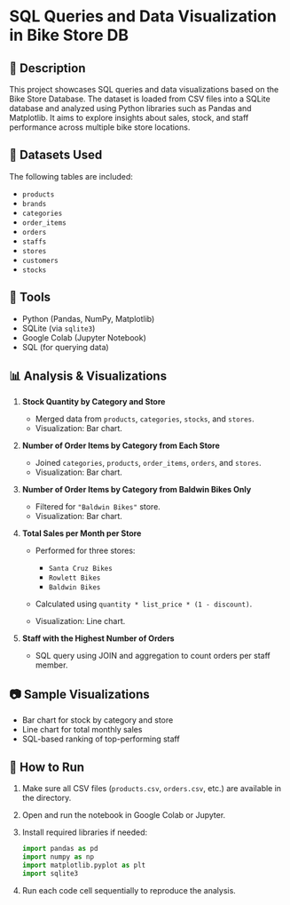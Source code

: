 # SQL Queries and Data Visualization in Bike Store DB

## 📌 Description

This project showcases SQL queries and data visualizations based on the Bike Store Database. The dataset is loaded from CSV files into a SQLite database and analyzed using Python libraries such as Pandas and Matplotlib. It aims to explore insights about sales, stock, and staff performance across multiple bike store locations.

## 📁 Datasets Used

The following tables are included:

* `products`
* `brands`
* `categories`
* `order_items`
* `orders`
* `staffs`
* `stores`
* `customers`
* `stocks`

## 🔧 Tools

* Python (Pandas, NumPy, Matplotlib)
* SQLite (via `sqlite3`)
* Google Colab (Jupyter Notebook)
* SQL (for querying data)

## 📊 Analysis & Visualizations

1. **Stock Quantity by Category and Store**

   * Merged data from `products`, `categories`, `stocks`, and `stores`.
   * Visualization: Bar chart.

2. **Number of Order Items by Category from Each Store**

   * Joined `categories`, `products`, `order_items`, `orders`, and `stores`.
   * Visualization: Bar chart.

3. **Number of Order Items by Category from Baldwin Bikes Only**

   * Filtered for `"Baldwin Bikes"` store.
   * Visualization: Bar chart.

4. **Total Sales per Month per Store**

   * Performed for three stores:

     * `Santa Cruz Bikes`
     * `Rowlett Bikes`
     * `Baldwin Bikes`
   * Calculated using `quantity * list_price * (1 - discount)`.
   * Visualization: Line chart.

5. **Staff with the Highest Number of Orders**

   * SQL query using JOIN and aggregation to count orders per staff member.

## 📷 Sample Visualizations

* Bar chart for stock by category and store
* Line chart for total monthly sales
* SQL-based ranking of top-performing staff

## 🏁 How to Run

1. Make sure all CSV files (`products.csv`, `orders.csv`, etc.) are available in the directory.

2. Open and run the notebook in Google Colab or Jupyter.

3. Install required libraries if needed:

   ```python
   import pandas as pd
   import numpy as np
   import matplotlib.pyplot as plt
   import sqlite3
   ```

4. Run each code cell sequentially to reproduce the analysis.
